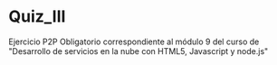 # Quiz_III
Ejercicio P2P Obligatorio correspondiente al módulo 9 del curso de "Desarrollo de servicios en la nube con HTML5, Javascript y node.js"
